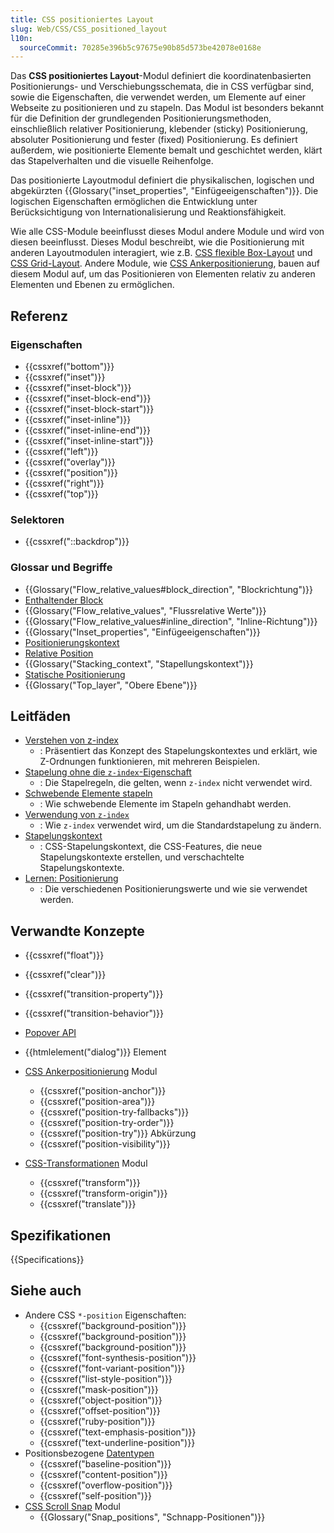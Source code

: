 ```yaml
---
title: CSS positioniertes Layout
slug: Web/CSS/CSS_positioned_layout
l10n:
  sourceCommit: 70285e396b5c97675e90b85d573be42078e0168e
---
```


Das **CSS positioniertes Layout**-Modul definiert die koordinatenbasierten Positionierungs- und Verschiebungsschemata, die in CSS verfügbar sind, sowie die Eigenschaften, die verwendet werden, um Elemente auf einer Webseite zu positionieren und zu stapeln. Das Modul ist besonders bekannt für die Definition der grundlegenden Positionierungsmethoden, einschließlich relativer Positionierung, klebender (sticky) Positionierung, absoluter Positionierung und fester (fixed) Positionierung. Es definiert außerdem, wie positionierte Elemente bemalt und geschichtet werden, klärt das Stapelverhalten und die visuelle Reihenfolge.

Das positionierte Layoutmodul definiert die physikalischen, logischen und abgekürzten {{Glossary("inset_properties", "Einfügeeigenschaften")}}. Die logischen Eigenschaften ermöglichen die Entwicklung unter Berücksichtigung von Internationalisierung und Reaktionsfähigkeit.

Wie alle CSS-Module beeinflusst dieses Modul andere Module und wird von diesen beeinflusst. Dieses Modul beschreibt, wie die Positionierung mit anderen Layoutmodulen interagiert, wie z.B. [CSS flexible Box-Layout](/de/docs/Web/CSS/CSS_flexible_box_layout) und [CSS Grid-Layout](/de/docs/Web/CSS/CSS_grid_layout). Andere Module, wie [CSS Ankerpositionierung](/de/docs/Web/CSS/CSS_anchor_positioning), bauen auf diesem Modul auf, um das Positionieren von Elementen relativ zu anderen Elementen und Ebenen zu ermöglichen.

## Referenz

### Eigenschaften

- {{cssxref("bottom")}}
- {{cssxref("inset")}}
- {{cssxref("inset-block")}}
- {{cssxref("inset-block-end")}}
- {{cssxref("inset-block-start")}}
- {{cssxref("inset-inline")}}
- {{cssxref("inset-inline-end")}}
- {{cssxref("inset-inline-start")}}
- {{cssxref("left")}}
- {{cssxref("overlay")}}
- {{cssxref("position")}}
- {{cssxref("right")}}
- {{cssxref("top")}}

### Selektoren

- {{cssxref("::backdrop")}}

### Glossar und Begriffe

- {{Glossary("Flow_relative_values#block_direction", "Blockrichtung")}}
- [Enthaltender Block](/de/docs/Web/CSS/CSS_display/Containing_block)
- {{Glossary("Flow_relative_values", "Flussrelative Werte")}}
- {{Glossary("Flow_relative_values#inline_direction", "Inline-Richtung")}}
- {{Glossary("Inset_properties", "Einfügeeigenschaften")}}
- [Positionierungskontext](/de/docs/Learn_web_development/Core/CSS_layout/Positioning#positioning_contexts)
- [Relative Position](/de/docs/Web/CSS/position#relative_positioning)
- {{Glossary("Stacking_context", "Stapellungskontext")}}
- [Statische Positionierung](/de/docs/Learn_web_development/Core/CSS_layout/Positioning#static_positioning)
- {{Glossary("Top_layer", "Obere Ebene")}}

## Leitfäden

- [Verstehen von z-index](/de/docs/Web/CSS/CSS_positioned_layout/Understanding_z-index)
  - : Präsentiert das Konzept des Stapelungskontextes und erklärt, wie Z-Ordnungen funktionieren, mit mehreren Beispielen.
- [Stapelung ohne die `z-index`-Eigenschaft](/de/docs/Web/CSS/CSS_positioned_layout/Stacking_without_z-index)
  - : Die Stapelregeln, die gelten, wenn `z-index` nicht verwendet wird.
- [Schwebende Elemente stapeln](/de/docs/Web/CSS/CSS_positioned_layout/Stacking_floating_elements)
  - : Wie schwebende Elemente im Stapeln gehandhabt werden.
- [Verwendung von `z-index`](/de/docs/Web/CSS/CSS_positioned_layout/Using_z-index)
  - : Wie `z-index` verwendet wird, um die Standardstapelung zu ändern.
- [Stapelungskontext](/de/docs/Web/CSS/CSS_positioned_layout/Stacking_context)
  - : CSS-Stapelungskontext, die CSS-Features, die neue Stapelungskontexte erstellen, und verschachtelte Stapelungskontexte.
- [Lernen: Positionierung](/de/docs/Learn_web_development/Core/CSS_layout/Positioning)
  - : Die verschiedenen Positionierungswerte und wie sie verwendet werden.

## Verwandte Konzepte

- {{cssxref("float")}}
- {{cssxref("clear")}}
- {{cssxref("transition-property")}}
- {{cssxref("transition-behavior")}}
- [Popover API](/de/docs/Web/API/Popover_API)
- {{htmlelement("dialog")}} Element

- [CSS Ankerpositionierung](/de/docs/Web/CSS/CSS_anchor_positioning) Modul
  - {{cssxref("position-anchor")}}
  - {{cssxref("position-area")}}
  - {{cssxref("position-try-fallbacks")}}
  - {{cssxref("position-try-order")}}
  - {{cssxref("position-try")}} Abkürzung
  - {{cssxref("position-visibility")}}

- [CSS-Transformationen](/de/docs/Web/CSS/CSS_transforms) Modul
  - {{cssxref("transform")}}
  - {{cssxref("transform-origin")}}
  - {{cssxref("translate")}}

## Spezifikationen

{{Specifications}}

## Siehe auch

- Andere CSS `*-position` Eigenschaften:
  - {{cssxref("background-position")}}
  - {{cssxref("background-position")}}
  - {{cssxref("background-position")}}
  - {{cssxref("font-synthesis-position")}}
  - {{cssxref("font-variant-position")}}
  - {{cssxref("list-style-position")}}
  - {{cssxref("mask-position")}}
  - {{cssxref("object-position")}}
  - {{cssxref("offset-position")}}
  - {{cssxref("ruby-position")}}
  - {{cssxref("text-emphasis-position")}}
  - {{cssxref("text-underline-position")}}
- Positionsbezogene [Datentypen](/de/docs/Web/CSS/CSS_values_and_units/CSS_data_types)
  - {{cssxref("baseline-position")}}
  - {{cssxref("content-position")}}
  - {{cssxref("overflow-position")}}
  - {{cssxref("self-position")}}
- [CSS Scroll Snap](/de/docs/Web/CSS/CSS_scroll_snap) Modul
  - {{Glossary("Snap_positions", "Schnapp-Positionen")}}

